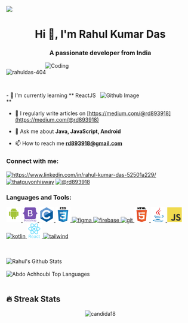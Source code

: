 ![](https://raw.githubusercontent.com/halfrost/halfrost/master/icons/header_.png)
<h1 align="center">Hi 👋, I'm Rahul Kumar Das</h1>
<h3 align="center">A passionate developer from India</h3>
<img align="right" alt="Coding" width="400" src="https://i.gifer.com/5eKX.gif">
<p align="left"> <img src="https://komarev.com/ghpvc/?username=rahuldas-404&label=Profile%20views&color=0e75b6&style=flat" alt="rahuldas-404" /> </p>

<!--
<p align="left"> <a href="https://github.com/ryo-ma/github-profile-trophy"><img src="https://github-profile-trophy.vercel.app/?username=rahuldas-404" alt="rahuldas-404" /></a> </p>
-->

<p align="left"> <a href="https://twitter.com/" target="blank"><img src="https://img.shields.io/twitter/follow/?logo=twitter&style=for-the-badge" alt="" /></a> </p>


<img width="50%" align="right" alt="Github Image" src= "https://raw.githubusercontent.com/onimur/.github/master/.resources/git-header.svg" />
- 🌱 I’m currently learning ** ReactJS **

- 📝 I regularly write articles on [https://medium.com/@rd893918](https://medium.com/@rd893918)

- 💬 Ask me about **Java, JavaScript, Android**

- 📫 How to reach me **rd893918@gmail.com**

<h3 align="left">Connect with me:</h3>
<p align="left">
<a href="https://linkedin.com/in/rahul-kumar-das-52501a229/" target="blank"><img align="center" src="https://raw.githubusercontent.com/rahuldkjain/github-profile-readme-generator/master/src/images/icons/Social/linked-in-alt.svg" alt="https://www.linkedin.com/in/rahul-kumar-das-52501a229/" height="30" width="40" /></a>
<a href="https://instagram.com/thatguyonhisway" target="blank"><img align="center" src="https://raw.githubusercontent.com/rahuldkjain/github-profile-readme-generator/master/src/images/icons/Social/instagram.svg" alt="thatguyonhisway" height="30" width="40" /></a>
<a href="https://medium.com/@rd893918" target="blank"><img align="center" src="https://raw.githubusercontent.com/rahuldkjain/github-profile-readme-generator/master/src/images/icons/Social/medium.svg" alt="@rd893918" height="30" width="40" /></a>
<!-- <a href="https://www.codechef.com/users/nudnik_junkie" target="blank"><img align="center" src="https://cdn.jsdelivr.net/npm/simple-icons@3.1.0/icons/codechef.svg" alt="nudnik_junkie" height="30" width="40" /></a> -->
<!-- <a href="https://www.leetcode.com/rahul_kd" target="blank"><img align="center" src="https://raw.githubusercontent.com/rahuldkjain/github-profile-readme-generator/master/src/images/icons/Social/leet-code.svg" alt="rahul_kd" height="30" width="40" /></a>
<a href="https://auth.geeksforgeeks.org/user/rd893918" target="blank"><img align="center" src="https://raw.githubusercontent.com/rahuldkjain/github-profile-readme-generator/master/src/images/icons/Social/geeks-for-geeks.svg" alt="rd893918" height="30" width="40" /></a>
</p> -->

<h3 align="left">Languages and Tools:</h3>
<p align="left"> <a href="https://developer.android.com" target="_blank" rel="noreferrer"> <img src="https://raw.githubusercontent.com/devicons/devicon/master/icons/android/android-original-wordmark.svg" alt="android" width="40" height="40"/> </a> <a href="https://getbootstrap.com" target="_blank" rel="noreferrer"> <img src="https://raw.githubusercontent.com/devicons/devicon/master/icons/bootstrap/bootstrap-plain-wordmark.svg" alt="bootstrap" width="40" height="40"/> </a> <a href="https://www.cprogramming.com/" target="_blank" rel="noreferrer"> <img src="https://raw.githubusercontent.com/devicons/devicon/master/icons/c/c-original.svg" alt="c" width="40" height="40"/> </a> <a href="https://www.w3schools.com/css/" target="_blank" rel="noreferrer"> <img src="https://raw.githubusercontent.com/devicons/devicon/master/icons/css3/css3-original-wordmark.svg" alt="css3" width="40" height="40"/> </a> <a href="https://www.figma.com/" target="_blank" rel="noreferrer"> <img src="https://www.vectorlogo.zone/logos/figma/figma-icon.svg" alt="figma" width="40" height="40"/> </a> <a href="https://firebase.google.com/" target="_blank" rel="noreferrer"> <img src="https://www.vectorlogo.zone/logos/firebase/firebase-icon.svg" alt="firebase" width="40" height="40"/> </a> <a href="https://git-scm.com/" target="_blank" rel="noreferrer"> <img src="https://www.vectorlogo.zone/logos/git-scm/git-scm-icon.svg" alt="git" width="40" height="40"/> </a> <a href="https://www.w3.org/html/" target="_blank" rel="noreferrer"> <img src="https://raw.githubusercontent.com/devicons/devicon/master/icons/html5/html5-original-wordmark.svg" alt="html5" width="40" height="40"/> </a> <a href="https://www.java.com" target="_blank" rel="noreferrer"> <img src="https://raw.githubusercontent.com/devicons/devicon/master/icons/java/java-original.svg" alt="java" width="40" height="40"/> </a> <a href="https://developer.mozilla.org/en-US/docs/Web/JavaScript" target="_blank" rel="noreferrer"> <img src="https://raw.githubusercontent.com/devicons/devicon/master/icons/javascript/javascript-original.svg" alt="javascript" width="40" height="40"/> </a> <a href="https://kotlinlang.org" target="_blank" rel="noreferrer"> <img src="https://www.vectorlogo.zone/logos/kotlinlang/kotlinlang-icon.svg" alt="kotlin" width="40" height="40"/> </a> <a href="https://reactjs.org/" target="_blank" rel="noreferrer"> <img src="https://raw.githubusercontent.com/devicons/devicon/master/icons/react/react-original-wordmark.svg" alt="react" width="40" height="40"/> </a> <a href="https://tailwindcss.com/" target="_blank" rel="noreferrer"> <img src="https://www.vectorlogo.zone/logos/tailwindcss/tailwindcss-icon.svg" alt="tailwind" width="40" height="40"/> </a> </p>

<br />
<br />
<img align="center" src="https://github-readme-stats.vercel.app/api?username=rahuldas-404&include_all_commits=true&count_private=true&show_icons=true&line_height=30&title_color=CDB4DB&icon_color=CDB4DB&text_color=D3D3D3&bg_color=0A0A0A" alt="Rahul's Github Stats">
<br />
<br />
<img src="https://github-readme-stats.vercel.app/api/top-langs/?username=rahuldas-404&layout=compact&theme=dark&bg_color=0A0A0A" alt="Abdo Achhoubi Top Languages"/>
<br />
<br />


## 🔥 Streak Stats
<p align="center"><img src="https://github-readme-streak-stats.herokuapp.com/?user=rahuldas-404&theme=algolia" alt="candida18"  /></p>
